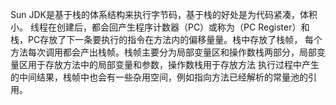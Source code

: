 Sun JDK是基于栈的体系结构来执行字节码，基于栈的好处是为代码紧凑，体积小。
线程在创建后，都会回产生程序计数器（PC）或称为（PC Register）和栈，PC存放了下一条要执行的指令在方法内的偏移量量。栈中存放了栈帧，
每个方法每次调用都会产出栈帧。栈帧主要分为局部变量区和操作数栈两部分，局部变量区用于存放方法中的局部变量和参数，操作数栈用于存放方法
执行过程中产生的中间结果，栈帧中也会有一些杂用空间，例如指向方法已经解析的常量池的引用。
